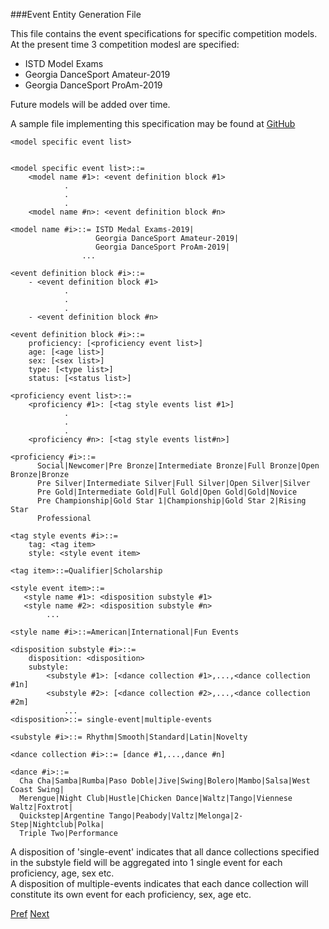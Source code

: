 ###Event Entity Generation File

This file contains the event specifications for specific competition models.  
At the present time 3 competition modesl are specified:
* ISTD Model Exams
* Georgia DanceSport Amateur-2019
* Georgia DanceSport ProAm-2019

Future models will be added over time.  

A sample file implementing this specification may be found at 
[GitHub](../tests/Common/setup-07-events.yml)


```
<model specific event list>


<model specific event list>::=
    <model name #1>: <event definition block #1>
            .
            .
            .
    <model name #n>: <event definition block #n>
    
<model name #i>::= ISTD Medal Exams-2019|
                   Georgia DanceSport Amateur-2019|
                   Georgia DanceSport ProAm-2019|
                ...
                
<event definition block #i>::= 
    - <event definition block #1>
            .
            .
            .
    - <event definition block #n>
        
<event definition block #i>::=
    proficiency: [<proficiency event list>] 
    age: [<age list>]
    sex: [<sex list>]
    type: [<type list>]
    status: [<status list>]
```

```
<proficiency event list>::=
    <proficiency #1>: [<tag style events list #1>]
            .
            .
            .
    <proficiency #n>: [<tag style events list#n>]
    
<proficiency #i>::=
      Social|Newcomer|Pre Bronze|Intermediate Bronze|Full Bronze|Open Bronze|Bronze
      Pre Silver|Intermediate Silver|Full Silver|Open Silver|Silver
      Pre Gold|Intermediate Gold|Full Gold|Open Gold|Gold|Novice
      Pre Championship|Gold Star 1|Championship|Gold Star 2|Rising Star
      Professional    
      
<tag style events #i>::=
    tag: <tag item>
    style: <style event item>
    
<tag item>::=Qualifier|Scholarship

<style event item>::=
   <style name #1>: <disposition substyle #1>
   <style name #2>: <disposition substyle #n>              
        ...

<style name #i>::=American|International|Fun Events
```

```
<disposition substyle #i>::=
    disposition: <disposition>
    substyle:
        <substyle #1>: [<dance collection #1>,...,<dance collection #1n]
        <substyle #2>: [<dance collection #2>,...,<dance collection #2m]
            ...
<disposition>::= single-event|multiple-events

<substyle #i>::= Rhythm|Smooth|Standard|Latin|Novelty

<dance collection #i>::= [dance #1,...,dance #n]
    
<dance #i>::=
  Cha Cha|Samba|Rumba|Paso Doble|Jive|Swing|Bolero|Mambo|Salsa|West Coast Swing|
  Merengue|Night Club|Hustle|Chicken Dance|Waltz|Tango|Viennese Waltz|Foxtrot|
  Quickstep|Argentine Tango|Peabody|Valtz|Melonga|2-Step|Nightclub|Polka|
  Triple Two|Performance
```

A disposition of 'single-event' indicates that all dance collections specified in the 
substyle field will be aggregated into 1 single event for each proficiency, age, sex etc.  
A disposition of multiple-events indicates that each dance collection will constitute 
its own event for each proficiency, sex, age etc. 

[Pref](./doc05-team.md) [Next](./doc07-event-team.md)